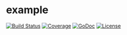 # example

[![Build Status](https://travis-ci.org/zhgo/example.svg)](https://travis-ci.org/zhgo/example)
[![Coverage](http://gocover.io/_badge/github.com/zhgo/example)](http://gocover.io/github.com/zhgo/example)
[![GoDoc](https://godoc.org/github.com/zhgo/example?status.png)](http://godoc.org/github.com/zhgo/example)
[![License](https://img.shields.io/badge/license-BSD-ff69b4.svg?style=flat)](https://github.com/zhgo/example/blob/master/LICENSE)
